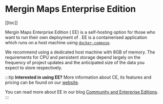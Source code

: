 # Mergin Maps Enterprise Edition
[[toc]]

Mergin Maps Enterprise Edition (<MainPlatformName /> EE) is a self-hosting option for those who want to run their own deployment of <MainPlatformNameLink />. <MainPlatformName /> EE is a containerised application which runs on a host machine using [`docker-compose`](https://docs.docker.com/compose/). 

We recommend using a dedicated host machine with 8GB of memory. The requirements for CPU and persistent storage depend largely on the frequency of project updates and the anticipated size of the data you expect to store respectively.

:::tip
**Interested in using <MainPlatformName /> EE?** More information about <MainPlatformName /> CE, its features and pricing can be found on our [website](https://merginmaps.com/pricing-for-ce-and-ee). 

You can read more about <MainPlatformName /> EE in our blog [<MainPlatformName /> Community and Enterprise Editions](https://merginmaps.com/blog/introducing-mergin-maps-community-and-enterprise-editions).
:::
